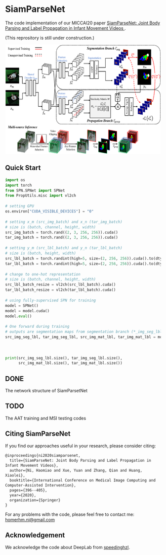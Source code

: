 SiamParseNet
====

The code implementation of our MICCAI20 paper [SiamParseNet: Joint Body Parsing and Label Propagation in Infant Movement Videos
](https://arxiv.org/abs/2007.08646). 

(This reprository is still under construction.)

<div align=center><img src="SPN.png" width="585px" height="352px"/></div>

Quick Start
----
```python
import os
import torch
from SPN.SPNet import SPNet
from PropUtils.misc import vl2ch

# setting GPU
os.environ["CUDA_VISIBLE_DEVICES"] = "0"

# setting x_m (src_img_batch) and x_n (tar_img_batch)
# size is (batch, channel, height, width)
src_img_batch = torch.rand((2, 3, 256, 256)).cuda()
tar_img_batch = torch.rand((2, 3, 256, 256)).cuda()

# setting y_m (src_lbl_batch) and y_n (tar_lbl_batch)
# size is (batch, height, width)
src_lbl_batch = torch.randint(high=5, size=(2, 256, 256)).cuda().to(dtype=torch.float32)
tar_lbl_batch = torch.randint(high=5, size=(2, 256, 256)).cuda().to(dtype=torch.float32)

# change to one-hot representation
# size is (batch, channel, height, width)
src_lbl_batch_resize = vl2ch(src_lbl_batch).cuda()
tar_lbl_batch_resize = vl2ch(tar_lbl_batch).cuda()

# using fully-supervised SPN for training
model = SPNet()
model = model.cuda()
model.eval()

# One forward during training
# outputs are segmentation maps from segmentation branch (*_img_seg_lbl) and propagation branch (*_img_mat_lbl)
src_img_seg_lbl, tar_img_seg_lbl, src_img_mat_lbl, tar_img_mat_lbl = model(src_img_batch,
                                                                           tar_img_batch,
                                                                           src_lbl_batch_resize,
                                                                           tar_lbl_batch_resize)
print(src_img_seg_lbl.size(), tar_img_seg_lbl.size(),
      src_img_mat_lbl.size(), tar_img_mat_lbl.size())

```

DONE
----
The network structure of SiamParsetNet

TODO
----
The AAT training and MSI testing codes

Citing SiamParseNet
----
If you find our approaches useful in your research, please consider citing:
```
@inproceedings{ni2020siamparsenet,
  title={SiamParseNet: Joint Body Parsing and Label Propagation in Infant Movement Videos},
  author={Ni, Haomiao and Xue, Yuan and Zhang, Qian and Huang, Xiaolei},
  booktitle={International Conference on Medical Image Computing and Computer-Assisted Intervention},
  pages={396--405},
  year={2020},
  organization={Springer}
}
```
For any problems with the code, please feel free to contact me: homerhm.ni@gmail.com

Acknowledgement
----
We acknowledge the code about DeepLab from [speedinghzl](https://github.com/speedinghzl/Pytorch-Deeplab).
